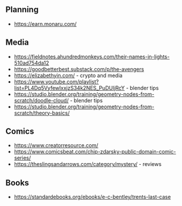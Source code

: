 ## Planning

- https://earn.monaru.com/

## Media

- https://fieldnotes.ahundredmonkeys.com/their-names-in-lights-510ad754da12
- https://goodbetterbest.substack.com/p/the-avengers
- https://elizabethyin.com/ - crypto and media
- https://www.youtube.com/playlist?list=PL4Dq5VyfewIxxjzS34k2NES_PuDUIjRcY - blender tips
- https://studio.blender.org/training/geometry-nodes-from-scratch/doodle-cloud/ - blender tips
- https://studio.blender.org/training/geometry-nodes-from-scratch/theory-basics/

## Comics

- https://www.creatorresource.com/
- https://www.comicsbeat.com/chip-zdarsky-public-domain-comic-series/
- https://theslingsandarrows.com/category/mystery/ - reviews

## Books
- https://standardebooks.org/ebooks/e-c-bentley/trents-last-case